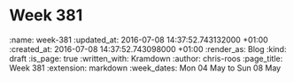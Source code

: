 Week 381
========

<!-- add content here -->

:name: week-381
:updated_at: 2016-07-08 14:37:52.743132000 +01:00
:created_at: 2016-07-08 14:37:52.743098000 +01:00
:render_as: Blog
:kind: draft
:is_page: true
:written_with: Kramdown
:author: chris-roos
:page_title: Week 381
:extension: markdown
:week_dates: Mon 04 May to Sun 08 May
